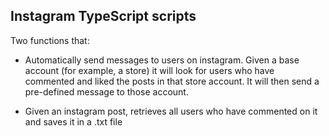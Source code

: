 ## Instagram TypeScript scripts

Two functions that:
- Automatically send messages to users on instagram.
Given a base account (for example, a store) it will look for users who have commented and liked the posts in that store account. It will then send a pre-defined message to those account.


- Given an instagram post, retrieves all users who have commented on it and saves it in a .txt file 
